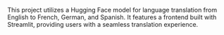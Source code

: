 This project utilizes a Hugging Face model for language translation from English to French, German, and Spanish. It features a frontend built with Streamlit, providing users with a seamless translation  experience.
